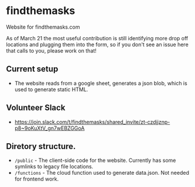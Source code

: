 # findthemasks
Website for findthemasks.com

As of March 21 the most useful contribution is still identifying more drop off locations and plugging them into the form, so if you don't see an issue here that calls to you, please work on that!

## Current setup
 - The website reads from a google sheet, generates a json blob, which is used to generate static HTML.

## Volunteer Slack
 - https://join.slack.com/t/findthemasks/shared_invite/zt-czdjjznp-p8~9oKuXtV_gn7wEBZGGoA

## Diretory structure.
  * `/public` - The client-side code for the website. Currently has some symlinks to legacy file locations.
  * `/functions` - The cloud function used to generate data.json. Not needed for frontend work.
